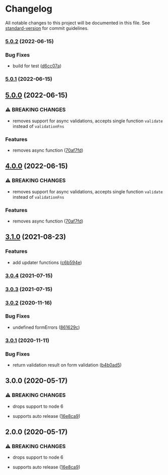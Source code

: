# Changelog

All notable changes to this project will be documented in this file. See [standard-version](https://github.com/conventional-changelog/standard-version) for commit guidelines.

### [5.0.2](https://github.com/balavishnuvj/react-hooks-form-validator/compare/v5.0.1...v5.0.2) (2022-06-15)


### Bug Fixes

* build for test ([d6cc07a](https://github.com/balavishnuvj/react-hooks-form-validator/commit/d6cc07a95716b0a6e6e5182e13c67f06cce9c6cf))

### [5.0.1](https://github.com/balavishnuvj/react-hooks-form-validator/compare/v5.0.0...v5.0.1) (2022-06-15)

## [5.0.0](https://github.com/balavishnuvj/react-hooks-form-validator/compare/v3.1.0...v5.0.0) (2022-06-15)


### ⚠ BREAKING CHANGES

* removes support for async validations, accepts single function `validate` instead of `validationFns`

### Features

* removes async function ([70af7fd](https://github.com/balavishnuvj/react-hooks-form-validator/commit/70af7fd5d4559bf5e9b6d7f26f062e5eeff91ad7))

## [4.0.0](https://github.com/balavishnuvj/react-hooks-form-validator/compare/v3.1.0...v4.0.0) (2022-06-15)


### ⚠ BREAKING CHANGES

* removes support for async validations, accepts single function `validate` instead of `validationFns`

### Features

* removes async function ([70af7fd](https://github.com/balavishnuvj/react-hooks-form-validator/commit/70af7fd5d4559bf5e9b6d7f26f062e5eeff91ad7))

## [3.1.0](https://github.com/balavishnuvj/react-hooks-form-validator/compare/v3.0.4...v3.1.0) (2021-08-23)


### Features

* add updater functions ([c6b594e](https://github.com/balavishnuvj/react-hooks-form-validator/commit/c6b594e3fda29b9f485d294aeffa0305a8d489b6))

### [3.0.4](https://github.com/balavishnuvj/react-hooks-form-validator/compare/v3.0.3...v3.0.4) (2021-07-15)

### [3.0.3](https://github.com/balavishnuvj/react-hooks-form-validator/compare/v3.0.2...v3.0.3) (2021-07-15)

### [3.0.2](https://github.com/balavishnuvj/react-hooks-form-validator/compare/v3.0.1...v3.0.2) (2020-11-16)


### Bug Fixes

* undefined formErrors ([861629c](https://github.com/balavishnuvj/react-hooks-form-validator/commit/861629cb7e1f894f3849f50ba67b9ab81f9e0e79))

### [3.0.1](https://github.com/balavishnuvj/react-hooks-form-validator/compare/v3.0.0...v3.0.1) (2020-11-11)


### Bug Fixes

* return validation result on form validation ([b4b0ad5](https://github.com/balavishnuvj/react-hooks-form-validator/commit/b4b0ad5da7955f9b193bcd08f83a58c239cceba0))

## 3.0.0 (2020-05-17)


### ⚠ BREAKING CHANGES

* drops support to node 6

* supports auto release ([16e8ca9](https://github.com/balavishnuvj/react-hooks-form-validator/commit/16e8ca9391d91023f5e0dbcf96248d3a38733b74))

## 2.0.0 (2020-05-17)


### ⚠ BREAKING CHANGES

* drops support to node 6

* supports auto release ([16e8ca9](https://github.com/balavishnuvj/react-hooks-form-validator/commit/16e8ca9391d91023f5e0dbcf96248d3a38733b74))
